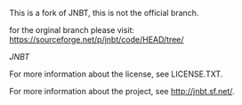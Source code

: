 This is a fork of JNBT, this is not the official branch.

for the orginal branch please visit:
https://sourceforge.net/p/jnbt/code/HEAD/tree/

*JNBT*

For more information about the license, see LICENSE.TXT.

For more information about the project, see http://jnbt.sf.net/.